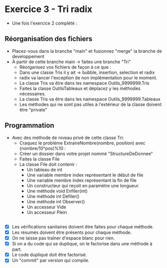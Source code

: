 # Exercice 3 - Tri radix  
- Une fois l'exercice 2 complété :  

## Réorganisation des fichiers  
- Placez-vous dans la branche "main" et fusionnez "merge" la branche de developpement  
- À partir de cette branche main -> faites une branche "Tri"  
    - Réorganisez vos fichiers de façon à ce que :  
    - Dans une classe Tris il y ait -> bubble, insertion, selection et radix    
    - radix va lancer l'exception de non implémentation pour le moment.  
    - La classe Tris va être dans les namespace Outils_9999999.Tris  
    - Faites la classe OutilsTableaux et déplacez y les méthodes nécessaires.  
    - La classe Tris va être dans les namespace Outils_9999999.Tableaux
    - Les méthodes qui ne sont pas utiles à l'extérieur de la classe doivent être "private"   
 
##  Programmation  

- Avec des méthode de niveau privé de cette classe Tri:
    - Craquez le problème ExtraireNombre(nombre, position) avec (nombre/10^pos)%10 :
    - Créer un dossier dans votre projet nommé "StructureDeDonnee"
    - Faites la classe File  
    - La classe File doit contenir :
        - Un tableau de int  
        - Une variable membre index représentant le début de file  
        - Une variable membre index représentant la fin de file
        - Un constructeur qui reçoit en paramètre une longueur.
        - Une méthode void Enfiler(int)
        - Une méthode int Defiler()
        - Une méthode int Observer()
        - Un accesseur Vide
        - Un accesseur Plein

##  
- [x] Les vérifications sanitaires doivent être faites pour chaque méthode.
- [x] Les résumés doivent être présents pour chaque méthode.
- [x] On ne laisse pas traîner d'espace blanc pour rien.
- [x] Si on a du code qui se duplique, on le factorise dans une méthode à part.
- [x] Le code dupliqué doit être factorisé.
- [x] Un "commit" par version qui compile.
